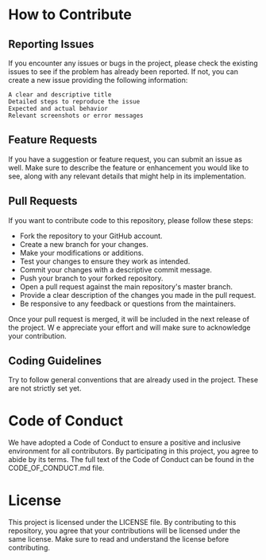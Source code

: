 # How to Contribute
## Reporting Issues

If you encounter any issues or bugs in the project, please check the existing issues to see if the problem has already been reported. 
If not, you can create a new issue providing the following information:

    A clear and descriptive title
    Detailed steps to reproduce the issue
    Expected and actual behavior
    Relevant screenshots or error messages

## Feature Requests

If you have a suggestion or feature request, you can submit an issue as well. 
Make sure to describe the feature or enhancement you would like to see, 
along with any relevant details that might help in its implementation.

## Pull Requests

If you want to contribute code to this repository, please follow these steps:

- Fork the repository to your GitHub account.
- Create a new branch for your changes.
- Make your modifications or additions.
- Test your changes to ensure they work as intended.
- Commit your changes with a descriptive commit message.
- Push your branch to your forked repository.
- Open a pull request against the main repository's master branch.
- Provide a clear description of the changes you made in the pull request.
- Be responsive to any feedback or questions from the maintainers.

Once your pull request is merged, it will be included in the next release of the project. W
e appreciate your effort and will make sure to acknowledge your contribution.

## Coding Guidelines
Try to follow general conventions that are already used in the project. These are not strictly set yet.

# Code of Conduct

We have adopted a Code of Conduct to ensure a positive and inclusive environment for all contributors. 
By participating in this project, you agree to abide by its terms. The full text of the Code of Conduct can be found in the CODE_OF_CONDUCT.md file.

# License

This project is licensed under the LICENSE file. 
By contributing to this repository, you agree that your contributions will be licensed under the same license.
Make sure to read and understand the license before contributing.
